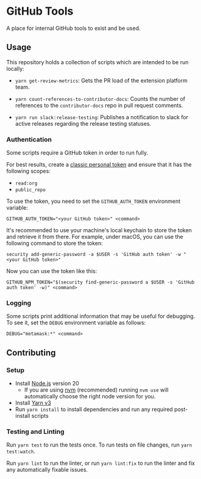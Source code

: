 # GitHub Tools

A place for internal GitHub tools to exist and be used.

## Usage

This repository holds a collection of scripts which are intended to be run locally:

- `yarn get-review-metrics`: Gets the PR load of the extension platform team.
- `yarn count-references-to-contributor-docs`: Counts the number of references to the `contributor-docs` repo in pull request comments.

- `yarn run slack:release-testing`: Publishes a notification to slack for active releases regarding the release testing statuses.

### Authentication

Some scripts require a GitHub token in order to run fully.

For best results, create a [classic personal token](https://github.com/settings/tokens) and ensure that it has the following scopes:

- `read:org`
- `public_repo`

To use the token, you need to set the `GITHUB_AUTH_TOKEN` environment variable:

```
GITHUB_AUTH_TOKEN="<your GitHub token>" <command>
```

It's recommended to use your machine's local keychain to store the token and retrieve it from there. For example, under macOS, you can use the following command to store the token:

```
security add-generic-password -a $USER -s 'GitHub auth token' -w "<your GitHub token>"
```

Now you can use the token like this:

```
GITHUB_NPM_TOKEN="$(security find-generic-password a $USER -s 'GitHub auth token' -w)" <command>
```

### Logging

Some scripts print additional information that may be useful for debugging. To see it, set the `DEBUG` environment variable as follows:

```
DEBUG="metamask:*" <command>
```

## Contributing

### Setup

- Install [Node.js](https://nodejs.org) version 20
  - If you are using [nvm](https://github.com/creationix/nvm#installation) (recommended) running `nvm use` will automatically choose the right node version for you.
- Install [Yarn v3](https://yarnpkg.com/getting-started/install)
- Run `yarn install` to install dependencies and run any required post-install scripts

### Testing and Linting

Run `yarn test` to run the tests once. To run tests on file changes, run `yarn test:watch`.

Run `yarn lint` to run the linter, or run `yarn lint:fix` to run the linter and fix any automatically fixable issues.
